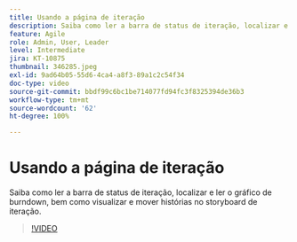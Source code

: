```yaml
---
title: Usando a página de iteração
description: Saiba como ler a barra de status de iteração, localizar e ler o gráfico de burndown, bem como visualizar e mover histórias no storyboard de iteração.
feature: Agile
role: Admin, User, Leader
level: Intermediate
jira: KT-10875
thumbnail: 346285.jpeg
exl-id: 9ad64b05-55d6-4ca4-a8f3-89a1c2c54f34
doc-type: video
source-git-commit: bbdf99c6bc1be714077fd94fc3f8325394de36b3
workflow-type: tm+mt
source-wordcount: '62'
ht-degree: 100%

---
```


# Usando a página de iteração

Saiba como ler a barra de status de iteração, localizar e ler o gráfico de burndown, bem como visualizar e mover histórias no storyboard de iteração.

>[!VIDEO](https://video.tv.adobe.com/v/346285/?quality=12&learn=on&enablevpops=1)
